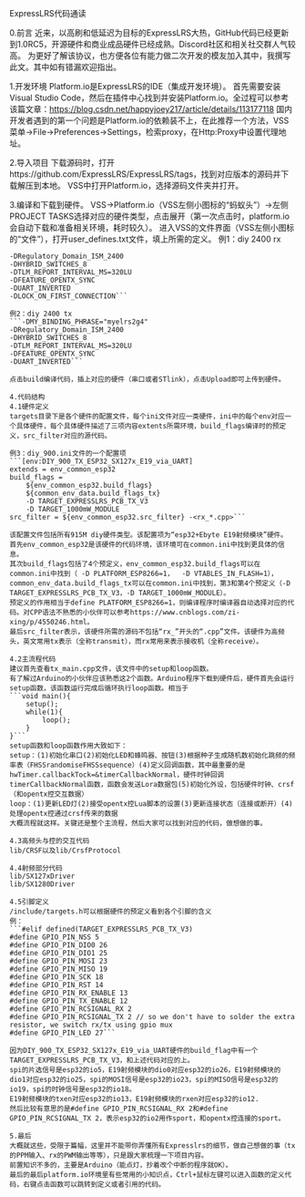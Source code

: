 ExpressLRS代码通读

0.前言
近来，以高刷和低延迟为目标的ExpressLRS大热，GitHub代码已经更新到1.0RC5，开源硬件和商业成品硬件已经成熟。Discord社区和相关社交群人气较高。
为更好了解该协议，也方便各位有能力做二次开发的模友加入其中，我撰写此文。其中如有错漏欢迎指出。

1.开发环境
Platform.io是ExpressLRS的IDE（集成开发环境）。
首先需要安装Visual Studio Code，然后在插件中心找到并安装Platform.io。全过程可以参考该篇文章：https://blog.csdn.net/happyjoey217/article/details/113177118
国内开发者遇到的第一个问题是Platform.io的依赖装不上，在此推荐一个方法，VSS菜单->File->Preferences->Settings，检索proxy，在Http:Proxy中设置代理地址。

2.导入项目
下载源码时，打开https://github.com/ExpressLRS/ExpressLRS/tags，找到对应版本的源码并下载解压到本地。
VSS中打开Platform.io，选择源码文件夹并打开。

3.编译和下载到硬件。
VSS->Platform.io（VSS左侧小图标的“蚂蚁头”）->左侧PROJECT TASKS选择对应的硬件类型，点击展开（第一次点击时，platform.io会自动下载和准备相关环境，耗时较久）。
进入VSS的文件界面（VSS左侧小图标的“文件”），打开user_defines.txt文件，填上所需的定义。
例1：diy 2400 rx
```-DMY_BINDING_PHRASE="myelrs2g4"
-DRegulatory_Domain_ISM_2400
-DHYBRID_SWITCHES_8
-DTLM_REPORT_INTERVAL_MS=320LU
-DFEATURE_OPENTX_SYNC
-DUART_INVERTED
-DLOCK_ON_FIRST_CONNECTION```

例2：diy 2400 tx
```-DMY_BINDING_PHRASE="myelrs2g4"
-DRegulatory_Domain_ISM_2400
-DHYBRID_SWITCHES_8
-DTLM_REPORT_INTERVAL_MS=320LU
-DFEATURE_OPENTX_SYNC
-DUART_INVERTED```

点击build编译代码，插上对应的硬件（串口或者STlink），点击Upload即可上传到硬件。

4.代码结构
4.1硬件定义
targets目录下是各个硬件的配置文件，每个ini文件对应一类硬件，ini中的每个env对应一个具体硬件，每个具体硬件描述了三项内容extents所需环境，build_flags编译时的预定义，src_filter对应的源代码。

例3：diy_900.ini文件的一个配置项
```[env:DIY_900_TX_ESP32_SX127x_E19_via_UART]
extends = env_common_esp32
build_flags =
	${env_common_esp32.build_flags}
	${common_env_data.build_flags_tx}
	-D TARGET_EXPRESSLRS_PCB_TX_V3
	-D TARGET_1000mW_MODULE
src_filter = ${env_common_esp32.src_filter} -<rx_*.cpp>```

该配置文件包括所有915M diy硬件类型。该配置项为“esp32+Ebyte E19射频模块”硬件。
首先env_common_esp32是该硬件的代码环境，该环境可在common.ini中找到更具体的信息。
其次build_flags包括了4个预定义，env_common_esp32.build_flags可以在common.ini中找到（	-D PLATFORM_ESP8266=1，	-D VTABLES_IN_FLASH=1），common_env_data.build_flags_tx可以在common.ini中找到，第3和第4个预定义（-D TARGET_EXPRESSLRS_PCB_TX_V3，-D TARGET_1000mW_MODULE）。
预定义的作用相当于define PLATFORM_ESP8266=1，则编译程序时编译器自动选择对应的代码。对CPP语法不熟悉的小伙伴可以参考https://www.cnblogs.com/zi-xing/p/4550246.html。
最后src_filter表示，该硬件所需的源码不包括“rx_”开头的“.cpp”文件。该硬件为高频头，英文常用tx表示（全称transmit），而rx常用来表示接收机（全称receive）。

4.2主流程代码
建议首先查看tx_main.cpp文件，该文件中的setup和loop函数。
有了解过Arduino的小伙伴应该熟悉这2个函数。Arduino程序下载到硬件后，硬件首先会运行setup函数，该函数运行完成后循环执行loop函数。相当于
```void main(){
    setup();
    while(1){
        loop();
    }
}```
setup函数和loop函数作用大致如下：
setup：(1)初始化串口(2)初始化LED和蜂鸣器、按钮(3)根据种子生成随机数初始化跳频的频率表（FHSSrandomiseFHSSsequence）(4)定义回调函数，其中最重要的是hwTimer.callbackTock=&timerCallbackNormal，硬件时钟回调timerCallbackNormal函数，函数会发送Lora数据包(5)初始化外设，包括硬件时钟、crsf（和opentx控交互数据）
loop：(1)更新LED灯(2)接受opentx控Lua脚本的设置(3)更新连接状态（连接或断开）(4)处理opentx控通过crsf传来的数据
大概流程就这样。关键还是整个主流程，然后大家可以找到对应的代码，做想做的事。

4.3高频头与控的交互代码
lib/CRSF以及lib/CrsfProtocol

4.4射频部分代码
lib/SX127xDriver
lib/SX1280Driver

4.5引脚定义
/include/targets.h可以根据硬件的预定义看到各个引脚的含义
例：
```#elif defined(TARGET_EXPRESSLRS_PCB_TX_V3)
#define GPIO_PIN_NSS 5
#define GPIO_PIN_DIO0 26
#define GPIO_PIN_DIO1 25
#define GPIO_PIN_MOSI 23
#define GPIO_PIN_MISO 19
#define GPIO_PIN_SCK 18
#define GPIO_PIN_RST 14
#define GPIO_PIN_RX_ENABLE 13
#define GPIO_PIN_TX_ENABLE 12
#define GPIO_PIN_RCSIGNAL_RX 2
#define GPIO_PIN_RCSIGNAL_TX 2 // so we don't have to solder the extra resistor, we switch rx/tx using gpio mux
#define GPIO_PIN_LED 27```

因为DIY_900_TX_ESP32_SX127x_E19_via_UART硬件的build_flag中有一个TARGET_EXPRESSLRS_PCB_TX_V3，和上述代码对应的上。
spi的片选信号是esp32的io5，E19射频模块的dio0对应esp32的io26，E19射频模块的dio1对应esp32的io25，spi的MOSI信号是esp32的io23，spi的MISO信号是esp32的io19，spi的时钟信号是esp32的io18。
E19射频模块的txen对应esp32的io13，E19射频模块的rxen对应esp32的io12.
然后比较有意思的是#define GPIO_PIN_RCSIGNAL_RX 2和#define GPIO_PIN_RCSIGNAL_TX 2，表示esp32的io2用作sport，和opentx控连接的sport。

5.最后
大概就这些，受限于篇幅，这里并不能带你弄懂所有Expresslrs的细节，做自己想做的事（tx的PPM输入、rx的PWM输出等等），只是跟大家梳理一下项目内容。
前置知识不多的，主要是Arduino（能点灯，抄着改个中断的程序就OK）。
最后的最后platform.io环境里有些常用的小知识点，Ctrl+鼠标左键可以进入函数的定义代码，右键点击函数可以跳转到定义或者引用的代码。
